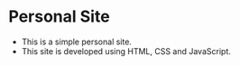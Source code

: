 # Personal Site
- This is a simple personal site.
- This site is developed using HTML, CSS and JavaScript.
